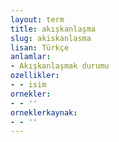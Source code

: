 ```yaml
---
layout: term
title: akışkanlaşma
slug: akiskanlasma
lisan: Türkçe
anlamlar:
- Akışkanlaşmak durumu
ozellikler:
- - isim
ornekler:
- - ''
orneklerkaynak:
- - ''
---
```

